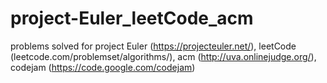 # project-Euler_leetCode_acm

problems solved for project Euler (https://projecteuler.net/), leetCode (leetcode.com/problemset/algorithms/), acm (http://uva.onlinejudge.org/), codejam (https://code.google.com/codejam)
